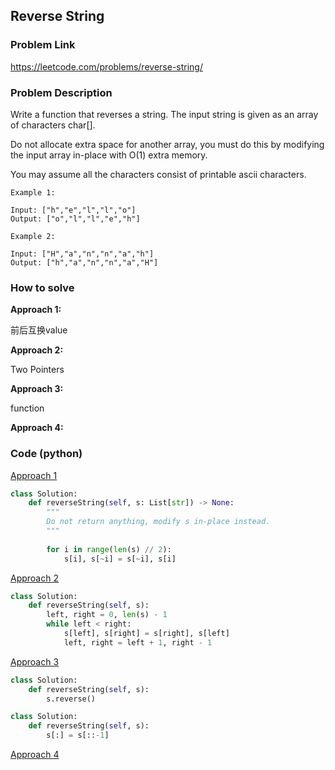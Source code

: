 ## Reverse String

### Problem Link

https://leetcode.com/problems/reverse-string/

### Problem Description 


Write a function that reverses a string. The input string is given as an array of characters char[].

Do not allocate extra space for another array, you must do this by modifying the input array in-place with O(1) extra memory.

You may assume all the characters consist of printable ascii characters.

```
Example 1:

Input: ["h","e","l","l","o"]
Output: ["o","l","l","e","h"]

```

```
Example 2:

Input: ["H","a","n","n","a","h"]
Output: ["h","a","n","n","a","H"]

```

### How to solve 

**Approach 1:**

前后互换value

**Approach 2:**

Two Pointers 

**Approach 3:**

function

**Approach 4:**





### Code (python)

[Approach 1](https://github.com/yanray/leetcode/blob/master/problems/0344Reverse_String/0344Reverse_String1.py)

```python
class Solution:
    def reverseString(self, s: List[str]) -> None:
        """
        Do not return anything, modify s in-place instead.
        """
        
        for i in range(len(s) // 2):
            s[i], s[~i] = s[~i], s[i]
```

[Approach 2](https://github.com/yanray/leetcode/blob/master/problems/0344Reverse_String/0344Reverse_String2.py)

```python
class Solution:
    def reverseString(self, s):
        left, right = 0, len(s) - 1
        while left < right:
            s[left], s[right] = s[right], s[left]
            left, right = left + 1, right - 1
```

[Approach 3](https://github.com/yanray/leetcode/blob/master/problems/0344Reverse_String/0344Reverse_String3.py)

```python
class Solution:
    def reverseString(self, s):
        s.reverse()
```

```python
class Solution:
    def reverseString(self, s):
        s[:] = s[::-1]
```

[Approach 4](https://github.com/yanray/leetcode/blob/master/problems/0344Reverse_String/0344Reverse_String4.py)

```python

```